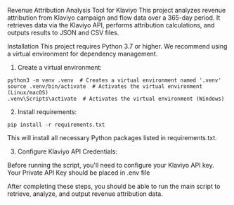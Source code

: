 Revenue Attribution Analysis Tool for Klaviyo
This project analyzes revenue attribution from Klaviyo campaign and flow data over a 365-day period. It retrieves data via the Klaviyo API, performs attribution calculations, and outputs results to JSON and CSV files.

Installation
This project requires Python 3.7 or higher. We recommend using a virtual environment for dependency management.

1. Create a virtual environment:

```
python3 -m venv .venv  # Creates a virtual environment named '.venv'
source .venv/bin/activate  # Activates the virtual environment (Linux/macOS)
.venv\Scripts\activate  # Activates the virtual environment (Windows)
```

2. Install requirements:

```
pip install -r requirements.txt
```
This will install all necessary Python packages listed in requirements.txt. 

3. Configure Klaviyo API Credentials:

Before running the script, you'll need to configure your Klaviyo API key. Your Private API Key should be placed in .env file

After completing these steps, you should be able to run the main script to retrieve, analyze, and output revenue attribution data.